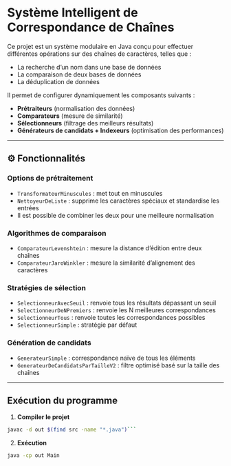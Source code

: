 #  Système Intelligent de Correspondance de Chaînes

Ce projet est un système modulaire en Java conçu pour effectuer différentes opérations sur des chaînes de caractères, telles que :
- La recherche d’un nom dans une base de données
- La comparaison de deux bases de données
- La déduplication de données

Il permet de configurer dynamiquement les composants suivants :
- **Prétraiteurs** (normalisation des données)
- **Comparateurs** (mesure de similarité)
- **Sélectionneurs** (filtrage des meilleurs résultats)
- **Générateurs de candidats + Indexeurs** (optimisation des performances)

---

## ⚙️ Fonctionnalités

###  Options de prétraitement
- `TransformateurMinuscules` : met tout en minuscules
- `NettoyeurDeListe` : supprime les caractères spéciaux et standardise les entrées
- Il est possible de combiner les deux pour une meilleure normalisation

###  Algorithmes de comparaison
- `ComparateurLevenshtein` : mesure la distance d’édition entre deux chaînes
- `ComparateurJaroWinkler` : mesure la similarité d’alignement des caractères

###  Stratégies de sélection
- `SelectionneurAvecSeuil` : renvoie tous les résultats dépassant un seuil
- `SelectionneurDeNPremiers` : renvoie les N meilleures correspondances
- `SelectionneurTous` : renvoie toutes les correspondances possibles
- `SelectionneurSimple` : stratégie par défaut

###  Génération de candidats
- `GenerateurSimple` : correspondance naïve de tous les éléments
- `GenerateurDeCandidatsParTailleV2` : filtre optimisé basé sur la taille des chaînes

---

##  Exécution du programme
1. **Compiler le projet**
```bash
javac -d out $(find src -name "*.java")```
```
2. **Exécution**
```bash
java -cp out Main
```

